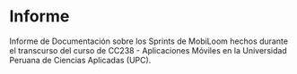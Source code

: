 # Informe
Informe de Documentación sobre los Sprints de MobiLoom hechos durante el transcurso del curso de CC238 - Aplicaciones Móviles en la Universidad Peruana de Ciencias Aplicadas (UPC).
